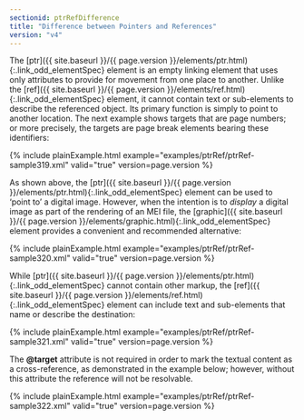 ```yaml
---
sectionid: ptrRefDifference
title: "Difference between Pointers and References"
version: "v4"
---
```




The [ptr]({{ site.baseurl }}/{{ page.version }}/elements/ptr.html){:.link_odd_elementSpec} element is an empty linking element that uses only attributes
to provide for movement from one place to another. Unlike the [ref]({{ site.baseurl }}/{{ page.version }}/elements/ref.html){:.link_odd_elementSpec}
element, it cannot contain text or sub-elements to describe the referenced object.
Its
primary function is simply to point to another location. The next example shows targets
that
are page numbers; or more precisely, the targets are page break elements bearing these
identifiers:

{% include plainExample.html example="examples/ptrRef/ptrRef-sample319.xml" valid="true" version=page.version %}

As shown above, the [ptr]({{ site.baseurl }}/{{ page.version }}/elements/ptr.html){:.link_odd_elementSpec} element can be used to ‘point
to’ a digital image. However, when the intention is to *display* a
digital image as part of the rendering of an MEI file, the [graphic]({{ site.baseurl }}/{{ page.version }}/elements/graphic.html){:.link_odd_elementSpec}
element provides a convenient and recommended alternative:

{% include plainExample.html example="examples/ptrRef/ptrRef-sample320.xml" valid="true" version=page.version %}


While [ptr]({{ site.baseurl }}/{{ page.version }}/elements/ptr.html){:.link_odd_elementSpec} cannot contain other markup, the [ref]({{ site.baseurl }}/{{ page.version }}/elements/ref.html){:.link_odd_elementSpec}
element can include text and sub-elements that name or describe the destination:

{% include plainExample.html example="examples/ptrRef/ptrRef-sample321.xml" valid="true" version=page.version %}


The **@target** attribute is not required in order to mark the textual content as a
cross-reference, as demonstrated in the example below; however, without this attribute
the
reference will not be resolvable.

{% include plainExample.html example="examples/ptrRef/ptrRef-sample322.xml" valid="true" version=page.version %}


